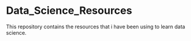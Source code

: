 # Data_Science_Resources
This repository contains the resources that i have been using to learn data science.
